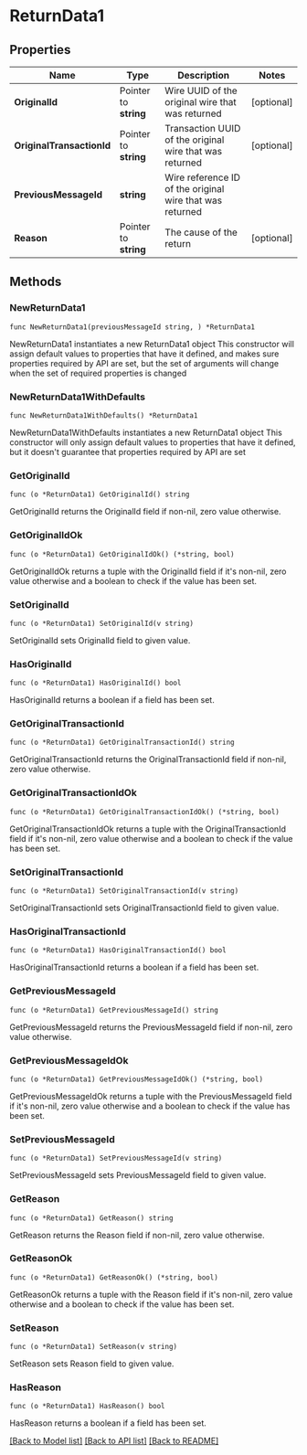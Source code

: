 # ReturnData1

## Properties

Name | Type | Description | Notes
------------ | ------------- | ------------- | -------------
**OriginalId** | Pointer to **string** | Wire UUID of the original wire that was returned | [optional] 
**OriginalTransactionId** | Pointer to **string** | Transaction UUID of the original wire that was returned | [optional] 
**PreviousMessageId** | **string** | Wire reference ID of the original wire that was returned | 
**Reason** | Pointer to **string** | The cause of the return | [optional] 

## Methods

### NewReturnData1

`func NewReturnData1(previousMessageId string, ) *ReturnData1`

NewReturnData1 instantiates a new ReturnData1 object
This constructor will assign default values to properties that have it defined,
and makes sure properties required by API are set, but the set of arguments
will change when the set of required properties is changed

### NewReturnData1WithDefaults

`func NewReturnData1WithDefaults() *ReturnData1`

NewReturnData1WithDefaults instantiates a new ReturnData1 object
This constructor will only assign default values to properties that have it defined,
but it doesn't guarantee that properties required by API are set

### GetOriginalId

`func (o *ReturnData1) GetOriginalId() string`

GetOriginalId returns the OriginalId field if non-nil, zero value otherwise.

### GetOriginalIdOk

`func (o *ReturnData1) GetOriginalIdOk() (*string, bool)`

GetOriginalIdOk returns a tuple with the OriginalId field if it's non-nil, zero value otherwise
and a boolean to check if the value has been set.

### SetOriginalId

`func (o *ReturnData1) SetOriginalId(v string)`

SetOriginalId sets OriginalId field to given value.

### HasOriginalId

`func (o *ReturnData1) HasOriginalId() bool`

HasOriginalId returns a boolean if a field has been set.

### GetOriginalTransactionId

`func (o *ReturnData1) GetOriginalTransactionId() string`

GetOriginalTransactionId returns the OriginalTransactionId field if non-nil, zero value otherwise.

### GetOriginalTransactionIdOk

`func (o *ReturnData1) GetOriginalTransactionIdOk() (*string, bool)`

GetOriginalTransactionIdOk returns a tuple with the OriginalTransactionId field if it's non-nil, zero value otherwise
and a boolean to check if the value has been set.

### SetOriginalTransactionId

`func (o *ReturnData1) SetOriginalTransactionId(v string)`

SetOriginalTransactionId sets OriginalTransactionId field to given value.

### HasOriginalTransactionId

`func (o *ReturnData1) HasOriginalTransactionId() bool`

HasOriginalTransactionId returns a boolean if a field has been set.

### GetPreviousMessageId

`func (o *ReturnData1) GetPreviousMessageId() string`

GetPreviousMessageId returns the PreviousMessageId field if non-nil, zero value otherwise.

### GetPreviousMessageIdOk

`func (o *ReturnData1) GetPreviousMessageIdOk() (*string, bool)`

GetPreviousMessageIdOk returns a tuple with the PreviousMessageId field if it's non-nil, zero value otherwise
and a boolean to check if the value has been set.

### SetPreviousMessageId

`func (o *ReturnData1) SetPreviousMessageId(v string)`

SetPreviousMessageId sets PreviousMessageId field to given value.


### GetReason

`func (o *ReturnData1) GetReason() string`

GetReason returns the Reason field if non-nil, zero value otherwise.

### GetReasonOk

`func (o *ReturnData1) GetReasonOk() (*string, bool)`

GetReasonOk returns a tuple with the Reason field if it's non-nil, zero value otherwise
and a boolean to check if the value has been set.

### SetReason

`func (o *ReturnData1) SetReason(v string)`

SetReason sets Reason field to given value.

### HasReason

`func (o *ReturnData1) HasReason() bool`

HasReason returns a boolean if a field has been set.


[[Back to Model list]](../README.md#documentation-for-models) [[Back to API list]](../README.md#documentation-for-api-endpoints) [[Back to README]](../README.md)


